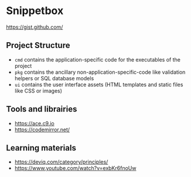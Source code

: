 # Snippetbox

https://gist.github.com/

## Project Structure

- `cmd` contains the application-specific code for the executables of the project
- `pkg` contains the ancillary non-application-specific-code like validation helpers or SQL database models
- `ui` contains the user interface assets (HTML templates and static files like CSS or images)

## Tools and librairies

- https://ace.c9.io
- https://codemirror.net/

## Learning materials

- https://deviq.com/category/principles/
- https://www.youtube.com/watch?v=exbKr6fnoUw